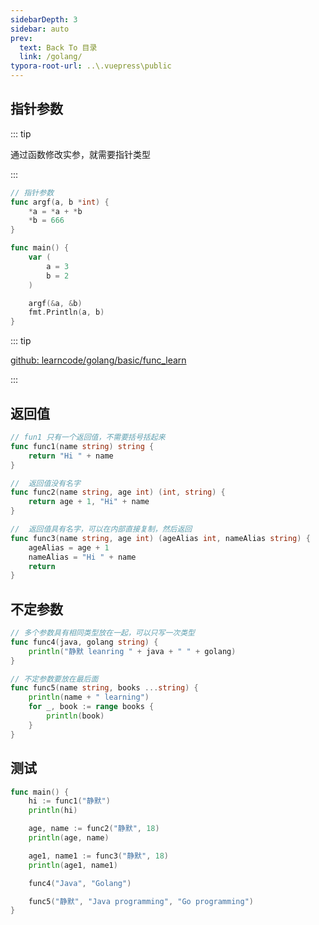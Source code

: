 ```yaml
---
sidebarDepth: 3
sidebar: auto
prev:
  text: Back To 目录
  link: /golang/
typora-root-url: ..\.vuepress\public
---
```




## 指针参数

::: tip

通过函数修改实参，就需要指针类型

:::

```go
// 指针参数
func argf(a, b *int) {
	*a = *a + *b
	*b = 666
}

func main() {
	var (
		a = 3
		b = 2
	)

	argf(&a, &b)
	fmt.Println(a, b)
}
```



::: tip

[github: learncode/golang/basic/func_learn](https://github.com/Q10Viking/learncode/tree/main/golang/basic/func_learn)

:::

## 返回值

```go
// fun1 只有一个返回值，不需要括号括起来
func func1(name string) string {
	return "Hi " + name
}

//  返回值没有名字
func func2(name string, age int) (int, string) {
	return age + 1, "Hi" + name
}

//  返回值具有名字，可以在内部直接复制，然后返回
func func3(name string, age int) (ageAlias int, nameAlias string) {
	ageAlias = age + 1
	nameAlias = "Hi " + name
	return
}
```

## 不定参数

```go
// 多个参数具有相同类型放在一起，可以只写一次类型
func func4(java, golang string) {
	println("静默 leanring " + java + " " + golang)
}

// 不定参数要放在最后面
func func5(name string, books ...string) {
	println(name + " learning")
	for _, book := range books {
		println(book)
	}
}
```



## 测试

```go
func main() {
	hi := func1("静默")
	println(hi)

	age, name := func2("静默", 18)
	println(age, name)

	age1, name1 := func3("静默", 18)
	println(age1, name1)

	func4("Java", "Golang")

	func5("静默", "Java programming", "Go programming")
}
```

